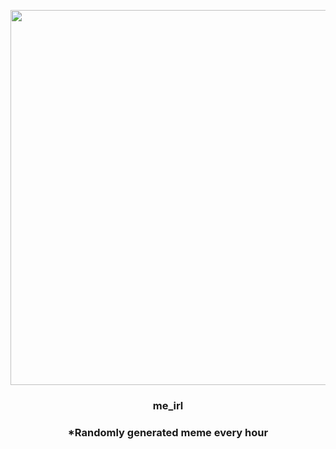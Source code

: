 <p align="center">
        <img src="https://i.redd.it/tivd91lbc4s81.jpg" width="600" height="600">
        </p>
        <h3 align="center">me_irl</h3>
        <h3 align="center">*Randomly generated meme every hour</h3>
    